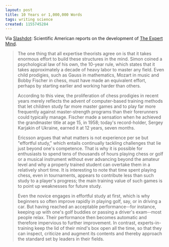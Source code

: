 ```yaml
---
layout: post
title: 10 Years or 1,000,000 Words
tags: writing science
created: 1155745284
---
```

Via [Slashdot](http://science.slashdot.org/article.pl?sid=06/08/16/0312240):  Scientific American reports on the development of [The Expert Mind](http://scientificamerican.com/print_version.cfm?articleID=00010347-101C-14C1-8F9E83414B7F4945).

> The one thing that all expertise theorists agree on is that it takes enormous effort to build these structures in the mind. Simon coined a psychological law of his own, the 10-year rule, which states that it takes approximately a decade of heavy labor to master any field.  <!--break-->Even child prodigies, such as Gauss in mathematics, Mozart in music and Bobby Fischer in chess, must have made an equivalent effort, perhaps by starting earlier and working harder than others.
> 
> According to this view, the proliferation of chess prodigies in recent years merely reflects the advent of computer-based training methods that let children study far more master games and to play far more frequently against master-strength programs than their forerunners could typically manage. Fischer made a sensation when he achieved the grandmaster title at age 15, in 1958; today's record-holder, Sergey Karjakin of Ukraine, earned it at 12 years, seven months. 
> 
> Ericsson argues that what matters is not experience per se but "effortful study," which entails continually tackling challenges that lie just beyond one's competence. That is why it is possible for enthusiasts to spend tens of thousands of hours playing chess or golf or a musical instrument without ever advancing beyond the amateur level and why a properly trained student can overtake them in a relatively short time. It is interesting to note that time spent playing chess, even in tournaments, appears to contribute less than such study to a player's progress; the main training value of such games is to point up weaknesses for future study.
> 
> Even the novice engages in effortful study at first, which is why beginners so often improve rapidly in playing golf, say, or in driving a car. But having reached an acceptable performance--for instance, keeping up with one's golf buddies or passing a driver's exam--most people relax. Their performance then becomes automatic and therefore impervious to further improvement. In contrast, experts-in-training keep the lid of their mind's box open all the time, so that they can inspect, criticize and augment its contents and thereby approach the standard set by leaders in their fields. 
